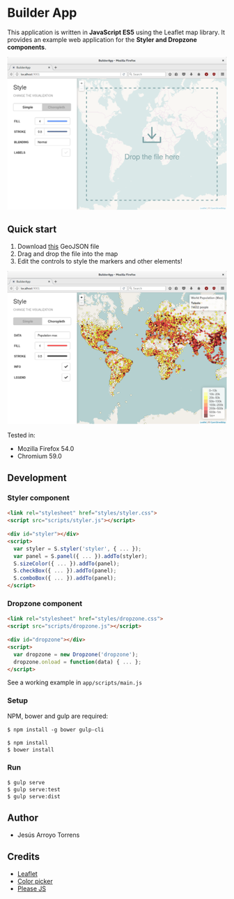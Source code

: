 # Builder App

This application is written in **JavaScript ES5** using the Leaflet map library. It provides an example web application for the **Styler and Dropzone components**.

![](doc/BuilderApp0.png)

## Quick start

1. Download [this](https://xavijam.carto.com/api/v2/sql?q=SELECT%20*%20FROM%20ne_10m_populated_places_simple&format=GeoJSON) GeoJSON file
2. Drag and drop the file into the map
3. Edit the controls to style the markers and other elements!

![](doc/BuilderApp1.png)

Tested in:
* Mozilla Firefox 54.0
* Chromium 59.0

## Development

### Styler component

```html
<link rel="stylesheet" href="styles/styler.css">
<script src="scripts/styler.js"></script>
```

```html
<div id="styler"></div>
<script>
  var styler = S.styler('styler', { ... });
  var panel = S.panel({ ... }).addTo(styler);
  S.sizeColor({ ... }).addTo(panel);
  S.checkBox({ ... }).addTo(panel);
  S.comboBox({ ... }).addTo(panel);
</script>
```

### Dropzone component

```html
<link rel="stylesheet" href="styles/dropzone.css">
<script src="scripts/dropzone.js"></script>
```

```html
<div id="dropzone"></div>
<script>
  var dropzone = new Dropzone('dropzone');
  dropzone.onload = function(data) { ... };
</script>
```

See a working example in `app/scripts/main.js`

### Setup

NPM, bower and gulp are required:

```
$ npm install -g bower gulp-cli
```

```
$ npm install
$ bower install
```

### Run

```
$ gulp serve
$ gulp serve:test
$ gulp serve:dist
```

## Author

* Jesús Arroyo Torrens

## Credits

* [Leaflet](http://leafletjs.com/)
* [Color picker](https://github.com/tovic/color-picker)
* [Please JS](https://github.com/Fooidge/PleaseJS)
